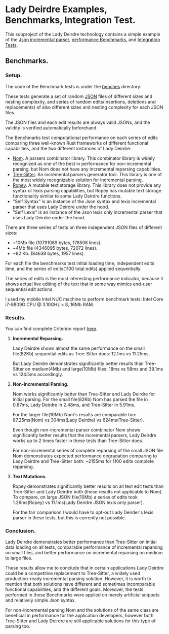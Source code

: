 # Lady Deirdre Examples, Benchmarks, Integration Test.

This subproject of the Lady Deirdre technology contains a simple example of the
[Json incremental parser](https://github.com/Eliah-Lakhin/lady-deirdre/tree/master/work/crates/examples/src/json),
[performance Benchmarks](#benchmarks), and
[Integration Tests](https://github.com/Eliah-Lakhin/lady-deirdre/tree/master/work/crates/examples/tests).

## Benchmarks.

### Setup.

The code of the Benchmark tests is under the
[benches](https://github.com/Eliah-Lakhin/lady-deirdre/tree/master/work/crates/examples/benches)
directory.

These tests generate a set of random
[JSON](https://en.wikipedia.org/wiki/JSON) files of different sizes and nesting
complexity, and series of random edits(insertions, deletions and replacements)
of also different sizes and nesting complexity for each JSON files.

The JSON files and each edit results are always valid JSONs, and the validity
is verified automatically beforehand.

The Benchmarks test computational performance on each series of edits comparing
three well-known Rust frameworks of different functional capabilities, and the
two different instances of Lady Deirdre:
 - [Nom](https://crates.io/crates/nom). A parsers combinator library. This
   combinator library is widely recognized as one of the best in performance
   for non-incremental parsing, but Nom does not have any incremental reparsing
   capabilities.
 - [Tree-Sitter](https://crates.io/crates/tree-sitter). An incremental parsers
   generator tool. This library is one of the most widely recognizable solution
   for incremental parsing.
 - [Ropey](https://crates.io/crates/ropey). A mutable text storage library.
   This library does not provide any syntax or lexis parsing capabilities, but
   Ropey has mutable text storage functionality similar to some Lady Deirdre
   functions.
 - "Self Syntax" is an instance of the Json syntax and lexis incremental parser
   that uses Lady Deirdre under the hood.
 - "Self Lexis" is an instance of the Json lexis only incremental parser
   that uses Lady Deirdre under the hood.

There are three series of tests on three independent JSON files of different
sizes:
 - ~10Mb file (10791089 bytes, 178508 lines).
 - ~4Mb file (4346095 bytes, 72072 lines).
 - ~82 Kb. (84638 bytes, 1957 lines).

For each file the benchmarks test initial loading time, independent edits time,
and the series of edits(1100 total edits) applied sequentially.

The series of edits is the most interesting performance indicator, because it
shows actual live editing of the text that in some way mimics end-user
sequential edit actions.

I used my mobile Intel NUC machine to perform benchmark tests:
Intel Core i7-8809G CPU @ 3.10GHz × 8, 16Mb RAM.

### Results.

You can find complete Criterion report
[here](https://6314c0d3ffd9447cb096168e--cheerful-malasada-35b65a.netlify.app/report/).

1. **Incremental Reparsing.**

   Lady Deirdre shows almost the same performance on the small file(82Kb)
   sequential edits as Tree-Sitter does: 12.1ms vs 11.25ms.

   But Lady Deirdre demonstrates significantly better results than Tree-Sitter
   on medium(4Mb) and large(10Mb) files: 18ms vs 58ms and 39.1ms vs 124.5ms
   accordingly.

2. **Non-Incremental Parsing.**

   Nom works significantly better than Tree-Sitter and Lady Deirdre for initial
   parsing. For the small file(82Kb) Nom has parsed the file in 0.87ms,
   Lady Deirdre in 2.48ms, and Tree-Sitter in 5.91ms.

   For the larger file(10Mb) Nom's results are comparable too:
   87.25ms(Nom) vs 304ms(Lady Deirdre) vs 624ms(Tree-Sitter).

   Even though non-incremental parser combinator Nom shows significantly
   better results that the incremental parsers, Lady Deirdre works up to 2 times
   faster in these tests than Tree-Sitter does.

   For non-incremental series of complete reparsing of the small JSON file Nom
   demonstrates expected performance degradation comparing to Lady Deirdre and
   Tree-Sitter both: ~2155ms for 1100 edits complete reparsing.

3. **Text Mutations.**

   Ropey demonstrates significantly better results on all text edit tests
   than Tree-Sitter and Lady Deirdre both (these results not applicable to Nom).
   To compare, on large JSON file(10Mb) a series of edits took
   1.26ms(Ropey) vs 11.1ms(Lady Deirdre JSON lexis only parser).

   For the fair comparison I would have to opt-out Lady Deirder's lexis parser
   in these tests, but this is currently not possible.

### Conclusion.

Lady Deirdre demonstrates better performance than Tree-Sitter on initial data
loading on all tests, comparable performance of incremental reparsing on small
files, and better performance on incremental reparsing on medium to large files.

These results allow me to conclude that in certain applications Lady Deirdre
could be a competitive replacement to Tree-Sitter, a widely used
production-ready incremental parsing solution. However, it is worth to mention
that both solutions have different and sometimes incomparable functional
capabilities, and the different goals. Moreover, the tests performed in these
Benchmarks were applied on merely artificial snippets and relatively simple Json
syntax.

For non-incremental parsing Nom and the solutions of the same class are
beneficial in performance for the application developers, however both
Tree-Sitter and Lady Deirdre are still applicable solutions for this type
of parsing too.
